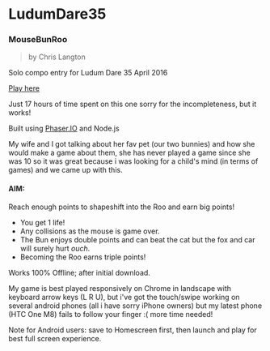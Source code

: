# LudumDare35

### MouseBunRoo 

> by Chris Langton

Solo compo entry for Ludum Dare 35 April 2016

[Play here](http://ludumdare.com/compo/ludum-dare-35/?action=preview&uid=91050)

Just 17 hours of time spent on this one sorry for the incompleteness, but it works!

Built using [Phaser.IO](http://phaser.io/) and Node.js

My wife and I got talking about her fav pet (our two bunnies) and how she would make a game about them, she has never played a game since she was 10 so it was great because i was looking for a child's mind (in terms of games) and we came up with this. 

#### AIM: 

Reach enough points to shapeshift into the Roo and earn big points! 

- You get 1 life! 
- Any collisions as the mouse is game over. 
- The Bun enjoys double points and can beat the cat but the fox and car will surely hurt *ouch*. 
- Becoming the Roo earns triple points! 


Works 100% Offline; after initial download. 

My game is best played responsively on Chrome in landscape with keyboard arrow keys (L R U), but i've got the touch/swipe working on several android phones (all i have sorry iPhone owners) but my latest phone (HTC One M8) fails to follow your finger :( more time needed! 

Note for Android users: save to Homescreen first, then launch and play for best full screen experience.
